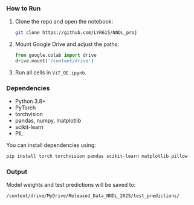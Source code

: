 ### How to Run

1. Clone the repo and open the notebook:
   ```bash
   git clone https://github.com/LYR615/NNDL_proj
   ```

2. Mount Google Drive and adjust the paths:
   ```python
   from google.colab import drive
   drive.mount('/content/drive')
   ```

3. Run all cells in `ViT_OE.ipynb`.

   

### Dependencies

- Python 3.8+
- PyTorch
- torchvision
- pandas, numpy, matplotlib
- scikit-learn
- PIL

You can install dependencies using:

```bash
pip install torch torchvision pandas scikit-learn matplotlib pillow
```



### Output

Model weights and test predictions will be saved to:
```
/content/drive/MyDrive/Released_Data_NNDL_2025/test_predictions/
```


